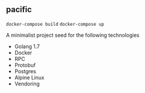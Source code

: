 pacific
-------

`docker-compose build`
`docker-compose up`

A minimalist project seed for the following technologies

+ Golang 1.7
+ Docker
+ RPC
+ Protobuf
+ Postgres
+ Alpine Linux
+ Vendoring
